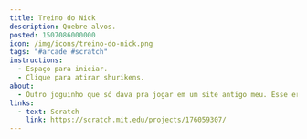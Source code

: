 ```yaml
---
title: Treino do Nick
description: Quebre alvos.
posted: 1507086000000
icon: /img/icons/treino-do-nick.png
tags: "#arcade #scratch"
instructions:
  - Espaço para iniciar.
  - Clique para atirar shurikens.
about:
  - Outro joguinho que só dava pra jogar em um site antigo meu. Esse era baseado no OC de um amigo meu da vida real.
links:
  - text: Scratch
    link: https://scratch.mit.edu/projects/176059307/
---
```

<scratch url="https://scratch.mit.edu/projects/176059307/"></scratch>